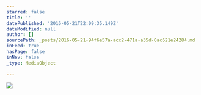 ```yaml
---
starred: false
title: ''
datePublished: '2016-05-21T22:09:35.149Z'
dateModified: null
author: []
sourcePath: _posts/2016-05-21-94f6e57a-acc2-471a-a35d-0ac621e24284.md
inFeed: true
hasPage: false
inNav: false
_type: MediaObject

---
```

![](https://the-grid-user-content.s3-us-west-2.amazonaws.com/ac26c6fe-d892-4d7b-baa3-b16e0dc6ee0b.jpg)